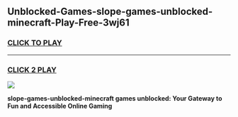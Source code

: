 
## Unblocked-Games-slope-games-unblocked-minecraft-Play-Free-3wj61
<h3>
<a href="https://premium76.site?title=slope-games-unblocked-minecraft&ref=17A">CLICK TO PLAY</a></h3>
<hr>

<h3>
<a href="https://premium76.site?title=slope-games-unblocked-minecraft&ref=17A">CLICK 2 PLAY</a>
  
</h3>

<a href="https://premium76.site?title=slope-games-unblocked-minecraft&ref=17A"><img src="https://clearcache.store/games.png"></a>


**slope-games-unblocked-minecraft games unblocked: Your Gateway to Fun and Accessible Online Gaming**
